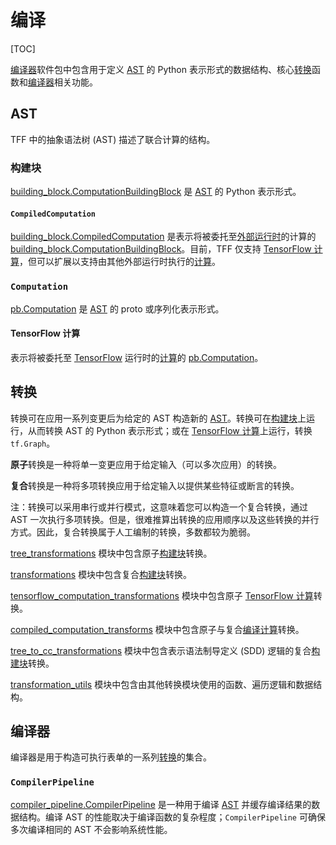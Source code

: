 # 编译

[TOC]

[编译器](https://github.com/tensorflow/federated/blob/master/tensorflow_federated/python/core/impl/compiler)软件包中包含用于定义 [AST](#ast) 的 Python 表示形式的数据结构、核心[转换](#transformation)函数和[编译器](#compiler)相关功能。

## AST

TFF 中的抽象语法树 (AST) 描述了联合计算的结构。

### 构建块

[building_block.ComputationBuildingBlock](https://github.com/tensorflow/federated/blob/master/tensorflow_federated/python/core/impl/compiler/building_blocks.py) 是 [AST](#ast) 的 Python 表示形式。

#### `CompiledComputation`

[building_block.CompiledComputation](https://github.com/tensorflow/federated/blob/master/tensorflow_federated/python/core/impl/compiler/building_blocks.py) 是表示将被委托至[外部运行时](execution.md#external-runtime)的计算的 [building_block.ComputationBuildingBlock](https://github.com/tensorflow/federated/blob/master/tensorflow_federated/python/core/impl/compiler/building_blocks.py)。目前，TFF 仅支持 [TensorFlow 计算](#tensorFlow-computation)，但可以扩展以支持由其他外部运行时执行的[计算](#computation)。

### `Computation`

[pb.Computation](https://github.com/tensorflow/federated/blob/master/tensorflow_federated/proto/v0/computation.proto) 是 [AST](#ast) 的 proto 或序列化表示形式。

#### TensorFlow 计算

表示将被委托至 [TensorFlow](execution.md#tensorflow) 运行时的[计算](#computation)的 [pb.Computation](https://github.com/tensorflow/federated/blob/master/tensorflow_federated/proto/v0/computation.proto)。

## 转换

转换可在应用一系列变更后为给定的 AST 构造新的 [AST](#ast)。转换可在[构建块](#building-block)上运行，从而转换 AST 的 Python 表示形式；或在 [TensorFlow 计算](#tensorFlow-computation)上运行，转换 `tf.Graph`。

**原子**转换是一种将单一变更应用于给定输入（可以多次应用）的转换。

**复合**转换是一种将多项转换应用于给定输入以提供某些特征或断言的转换。

注：转换可以采用串行或并行模式，这意味着您可以构造一个复合转换，通过 AST 一次执行多项转换。但是，很难推算出转换的应用顺序以及这些转换的并行方式。因此，复合转换属于人工编制的转换，多数都较为脆弱。

[tree_transformations](https://github.com/tensorflow/federated/blob/master/tensorflow_federated/python/core/impl/compiler/tree_transformations.py) 模块中包含原子[构建块](#building-block)转换。

[transformations](https://github.com/tensorflow/federated/blob/master/tensorflow_federated/python/core/impl/compiler/transformations.py) 模块中包含复合[构建块](#building-block)转换。

[tensorflow_computation_transformations](https://github.com/tensorflow/federated/blob/master/tensorflow_federated/python/core/impl/compiler/tensorflow_computation_transformations.py) 模块中包含原子 [TensorFlow 计算](#tensorflow-computation)转换。

[compiled_computation_transforms](https://github.com/tensorflow/federated/blob/master/tensorflow_federated/python/core/impl/compiler/compiled_computation_transforms.py) 模块中包含原子与复合[编译计算](#compiled-computation)转换。

[tree_to_cc_transformations](https://github.com/tensorflow/federated/blob/master/tensorflow_federated/python/core/impl/tree_to_cc_transformations.py) 模块中包含表示语法制导定义 (SDD) 逻辑的复合[构建块](#building-block)转换。

[transformation_utils](https://github.com/tensorflow/federated/blob/master/tensorflow_federated/python/core/impl/compiler/transformation_utils.py) 模块中包含由其他转换模块使用的函数、遍历逻辑和数据结构。

## 编译器

编译器是用于构造可执行表单的一系列[转换](#transformation)的集合。

### `CompilerPipeline`

[compiler_pipeline.CompilerPipeline](https://github.com/tensorflow/federated/blob/master/tensorflow_federated/python/core/impl/compiler/compiler_pipeline.py) 是一种用于编译 [AST](#ast) 并缓存编译结果的数据结构。编译 AST 的性能取决于编译函数的复杂程度；`CompilerPipeline` 可确保多次编译相同的 AST 不会影响系统性能。
